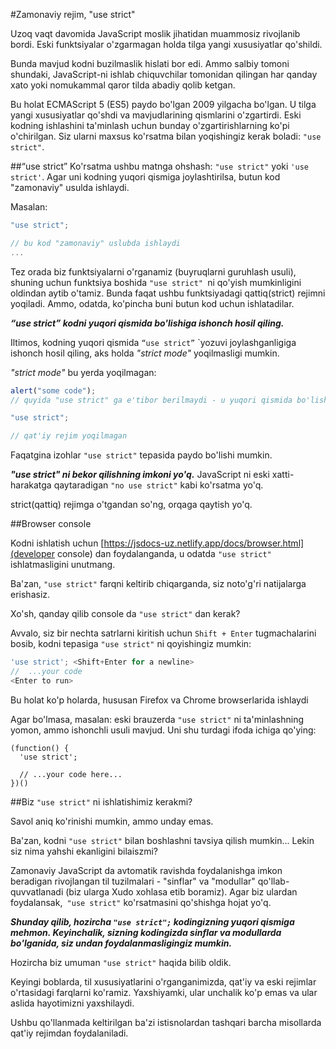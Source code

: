 #Zamonaviy rejim, "use strict"
 
Uzoq vaqt davomida JavaScript moslik jihatidan muammosiz rivojlanib bordi. Eski funktsiyalar o'zgarmagan holda tilga yangi xususiyatlar qo'shildi.

Bunda mavjud kodni buzilmaslik hislati bor edi. Ammo salbiy tomoni shundaki, JavaScript-ni ishlab chiquvchilar tomonidan qilingan har qanday xato yoki nomukammal qaror tilda abadiy qolib ketgan.

Bu holat ECMAScript 5 (ES5) paydo bo'lgan 2009 yilgacha bo'lgan. U tilga yangi xususiyatlar qo'shdi va mavjudlarining qismlarini o'zgartirdi. Eski kodning ishlashini ta'minlash uchun bunday o'zgartirishlarning ko'pi o'chirilgan. Siz ularni maxsus ko'rsatma bilan yoqishingiz kerak boladi: ```"use strict"```.

##“use strict”
Ko'rsatma ushbu matnga ohshash: ```"use strict"``` yoki ```'use strict'```. Agar uni kodning yuqori qismiga joylashtirilsa, butun kod "zamonaviy" usulda ishlaydi.

Masalan:
```javascript
"use strict";

// bu kod "zamonaviy" uslubda ishlaydi
...
```

Tez orada biz funktsiyalarni o'rganamiz (buyruqlarni guruhlash usuli), shuning uchun funktsiya boshida ```"use strict" ```ni qo'yish mumkinligini oldindan aytib o'tamiz. Bunda faqat ushbu funktsiyadagi qattiq(strict) rejimni yoqiladi. Ammo, odatda, ko'pincha buni butun kod uchun ishlatadilar.

***“use strict” kodni yuqori qismida bo'lishiga ishonch hosil qiling.***

Iltimos, kodning yuqori qismida ```“use strict”``` `yozuvi joylashganligiga ishonch hosil qiling, aks holda *"strict mode"* yoqilmasligi mumkin.

*"strict mode"* bu yerda yoqilmagan:
```javascript
alert("some code");
// quyida "use strict" ga e'tibor berilmaydi - u yuqori qismida bo'lishi kerak

"use strict";

// qat'iy rejim yoqilmagan
```

Faqatgina izohlar ```"use strict"``` tepasida paydo bo'lishi mumkin.

***"use strict" ni bekor qilishning imkoni yo'q.***
JavaScript ni eski xatti-harakatga qaytaradigan ```"no use strict"``` kabi ko'rsatma yo'q.

strict(qattiq) rejimga o'tgandan so'ng, orqaga qaytish yo'q.

##Browser console

Kodni ishlatish uchun [https://jsdocs-uz.netlify.app/docs/browser.html](developer console) dan foydalanganda, u odatda ```"use strict" ```ishlatmasligini unutmang.

Ba'zan, ```"use strict"``` farqni keltirib chiqarganda, siz noto'g'ri natijalarga erishasiz.

Xo'sh, qanday qilib console da ```"use strict"``` dan kerak?

Avvalo, siz bir nechta satrlarni kiritish uchun ```Shift + Enter``` tugmachalarini bosib, kodni tepasiga ```"use strict"``` ni qoyishingiz mumkin:
```javascript
'use strict'; <Shift+Enter for a newline>
//  ...your code
<Enter to run>
```
Bu holat ko'p holarda, hususan Firefox va Chrome browserlarida ishlaydi

Agar bo'lmasa, masalan: eski brauzerda ```"use strict"``` ni ta'minlashning yomon, ammo ishonchli usuli mavjud. Uni shu turdagi ifoda ichiga qo'ying:
```javascrip
(function() {
  'use strict';

  // ...your code here...
})()
```

##Biz ```"use strict"``` ni ishlatishimiz kerakmi?

Savol aniq ko'rinishi mumkin, ammo unday emas.

Ba'zan, kodni ```"use strict"``` bilan boshlashni tavsiya qilish mumkin... Lekin siz nima yahshi ekanligini bilaiszmi?

Zamonaviy JavaScript da avtomatik ravishda foydalanishga imkon beradigan rivojlangan til tuzilmalari -  "sinflar" va "modullar" qo'llab-quvvatlanadi (biz ularga Xudo xohlasa etib boramiz). Agar biz ulardan foydalansak,``` "use strict"``` ko'rsatmasini qo'shishga hojat yo'q.


***Shunday qilib, hozircha ```"use strict";``` kodingizning yuqori qismiga mehmon. Keyinchalik, sizning kodingizda sinflar va modullarda bo'lganida, siz undan foydalanmasligingiz mumkin.***

Hozircha biz umuman ```"use strict"``` haqida bilib oldik.

Keyingi boblarda, til xususiyatlarini o'rganganimizda, qat'iy va eski rejimlar o'rtasidagi farqlarni ko'ramiz. Yaxshiyamki, ular unchalik ko'p emas va ular aslida hayotimizni yaxshilaydi.

Ushbu qo'llanmada keltirilgan ba'zi istisnolardan tashqari barcha misollarda qat'iy rejimdan foydalaniladi.